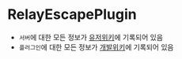 # RelayEscapePlugin
- `서버`에 대한 모든 정보가 [유저위키][유저위키]에 기록되어 있음
- `플러그인`에 대한 모든 정보가 [개발위키][개발위키]에 기록되어 있음

[유저위키]: https://github.com/worldbiomusic/RelayEscape/wiki
[개발위키]: https://github.com/worldbiomusic/RelayEscapePlugin/blob/master/EscaperPlugin/wiki/Home.md
